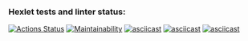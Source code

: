 ### Hexlet tests and linter status:
[![Actions Status](https://github.com/Arcodile/python-project-49/workflows/hexlet-check/badge.svg)](https://github.com/Arcodile/python-project-49/actions)
[![Maintainability](https://api.codeclimate.com/v1/badges/a30c06db301f87cdc3df/maintainability)](https://codeclimate.com/github/Arcodile/python-project-49/maintainability)
[![asciicast](https://asciinema.org/a/3V616IZ5HZUfC9vNVMaMQITdT.svg)](https://asciinema.org/a/3V616IZ5HZUfC9vNVMaMQITdT)
[![asciicast](https://asciinema.org/a/VdDgtAE2KySlai2TOl0esCZJC.svg)](https://asciinema.org/a/VdDgtAE2KySlai2TOl0esCZJC)
[![asciicast](https://asciinema.org/a/7Dxmul6DsLIC79K2Gf9dA7m2W.svg)](https://asciinema.org/a/7Dxmul6DsLIC79K2Gf9dA7m2W)